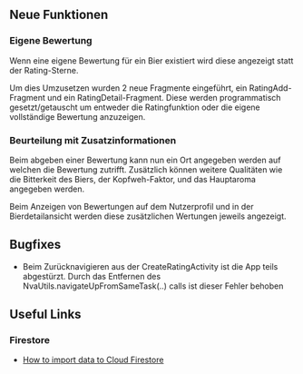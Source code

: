 ## Neue Funktionen

### Eigene Bewertung
Wenn eine eigene Bewertung für ein Bier existiert wird diese angezeigt statt der Rating-Sterne.

Um dies Umzusetzen wurden 2 neue Fragmente eingeführt, ein RatingAdd-Fragment und ein RatingDetail-Fragment. Diese werden programmatisch gesetzt/getauscht um entweder die Ratingfunktion oder die eigene vollständige Bewertung anzuzeigen.

### Beurteilung mit Zusatzinformationen
Beim abgeben einer Bewertung kann nun ein Ort angegeben werden auf welchen die Bewertung zutrifft. Zusätzlich können weitere Qualitäten wie die Bitterkeit des Biers, der Kopfweh-Faktor, und das Hauptaroma angegeben werden.

Beim Anzeigen von Bewertungen auf dem Nutzerprofil und in der Bierdetailansicht werden diese zusätzlichen Wertungen jeweils angezeigt.

## Bugfixes

- Beim Zurücknavigieren aus der CreateRatingActivity ist die App teils abgestürzt. Durch das Entfernen des NvaUtils.navigateUpFromSameTask(..) calls ist dieser Fehler behoben

## Useful Links

### Firestore

* [How to import data to Cloud Firestore](https://hackernoon.com/filling-cloud-firestore-with-data-3f67d26bd66e)
